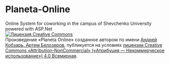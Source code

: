 # Planeta-Online
Online System for coworking in the campus of Shevchenko University powered with ASP.Net</br>
<a rel="license" href="http://creativecommons.org/licenses/by-nc/4.0/"><img alt="Лицензия Creative Commons" style="border-width:0" src="https://i.creativecommons.org/l/by-nc/4.0/88x31.png" /></a><br />Произведение «<span xmlns:dct="http://purl.org/dc/terms/" property="dct:title">Planeta Online</span>» созданное автором по имени <a xmlns:cc="http://creativecommons.org/ns#" href="https://github.com/AndriiKobzar/Planeta-Online" property="cc:attributionName" rel="cc:attributionURL">Андрей Кобзарь, Артем Белозеров</a>, публикуется на условиях <a rel="license" href="http://creativecommons.org/licenses/by-nc/4.0/">лицензии Creative Commons «Attribution-NonCommercial» («Атрибуция — Некоммерческое использование») 4.0 Всемирная</a>.
